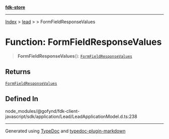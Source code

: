 [**fdk-store**](../../../README.md)
***

[Index](../../../API.md) > [lead](../../README.md) > [<internal>](../README.md) > FormFieldResponseValues

# Function: FormFieldResponseValues

> **FormFieldResponseValues**(): [`FormFieldResponseValues`](../type-aliases/type-alias.FormFieldResponseValues.md)

## Returns

[`FormFieldResponseValues`](../type-aliases/type-alias.FormFieldResponseValues.md)

## Defined In

node\_modules/@gofynd/fdk-client-javascript/sdk/application/Lead/LeadApplicationModel.d.ts:238

***
Generated using [TypeDoc](https://typedoc.org/) and [typedoc-plugin-markdown](https://www.npmjs.com/package/typedoc-plugin-markdown)
